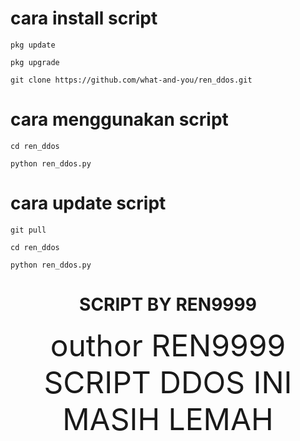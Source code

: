 # cara install script 

```
pkg update
```
```
pkg upgrade
```
```
git clone https://github.com/what-and-you/ren_ddos.git
```
# cara menggunakan script
```
cd ren_ddos
```
```
python ren_ddos.py
```
# cara update script
```
git pull
```
```
cd ren_ddos
```
```
python ren_ddos.py
```
<center>
<h1>SCRIPT BY REN9999</h1>
  <center>
<font size="15">outhor REN9999</font>
    <center>
<font size="15">SCRIPT DDOS INI MASIH LEMAH</font>
